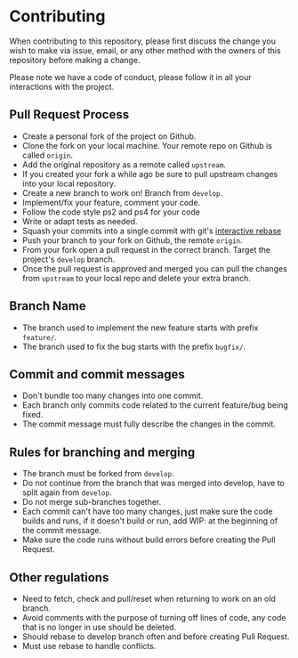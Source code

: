 # Contributing

When contributing to this repository, please first discuss the change you wish to make via issue,
email, or any other method with the owners of this repository before making a change. 

Please note we have a code of conduct, please follow it in all your interactions with the project.

## Pull Request Process

- Create a personal fork of the project on Github.
- Clone the fork on your local machine. Your remote repo on Github is called `origin`.
- Add the original repository as a remote called `upstream`.
- If you created your fork a while ago be sure to pull upstream changes into your local repository.
- Create a new branch to work on! Branch from `develop`.
- Implement/fix your feature, comment your code.
- Follow the code style ps2 and ps4 for your code
- Write or adapt tests as needed.
- Squash your commits into a single commit with git's [interactive rebase](https://help.github.com/articles/interactive-rebase)
- Push your branch to your fork on Github, the remote `origin`.
- From your fork open a pull request in the correct branch. Target the project's `develop` branch.
- Once the pull request is approved and merged you can pull the changes from `upstream` to your local repo and delete
your extra branch.

## Branch Name
- The branch used to implement the new feature starts with prefix `feature/`.
- The branch used to fix the bug starts with the prefix `bugfix/`.

## Commit and commit messages
- Don't bundle too many changes into one commit.
- Each branch only commits code related to the current feature/bug being fixed.
- The commit message must fully describe the changes in the commit.

## Rules for branching and merging
- The branch must be forked from `develop`.
- Do not continue from the branch that was merged into develop, have to split again from `develop`.
- Do not merge sub-branches together.
- Each commit can't have too many changes, just make sure the code builds and runs, if it doesn't build or run, add WIP: at the beginning of the commit message.
- Make sure the code runs without build errors before creating the Pull Request.

## Other regulations
- Need to fetch, check and pull/reset when returning to work on an old branch.
- Avoid comments with the purpose of turning off lines of code, any code that is no longer in use should be deleted.
- Should rebase to develop branch often and before creating Pull Request.
- Must use rebase to handle conflicts.



